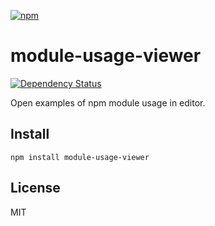 [![npm](https://nodei.co/npm/module-usage-viewer.png)](https://npmjs.com/package/module-usage-viewer)

# module-usage-viewer

[![Dependency Status][david-badge]][david]

Open examples of npm module usage in editor.

[david]: https://david-dm.org/eush77/module-usage-viewer
[david-badge]: https://david-dm.org/eush77/module-usage-viewer.png

## Install

```
npm install module-usage-viewer
```

## License

MIT
